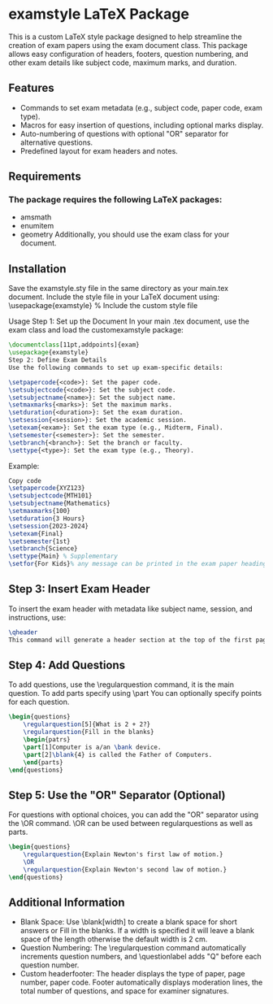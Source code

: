 # examstyle LaTeX Package
This is a custom LaTeX style package designed to help streamline the creation of exam papers using the exam document class. This package allows easy configuration of headers, footers, question numbering, and other exam details like subject code, maximum marks, and duration.

## Features
- Commands to set exam metadata (e.g., subject code, paper code, exam type).
- Macros for easy insertion of questions, including optional marks display.
- Auto-numbering of questions with optional "OR" separator for alternative questions.
- Predefined layout for exam headers and notes.
## Requirements
### The package requires the following LaTeX packages:

- amsmath
- enumitem
- geometry
Additionally, you should use the exam class for your document.

## Installation
Save the examstyle.sty file in the same directory as your main.tex document.
Include the style file in your LaTeX document using:
\usepackage{examstyle} % Include the custom style file

Usage
Step 1: Set up the Document
In your main .tex document, use the exam class and load the customexamstyle package:

```latex
\documentclass[11pt,addpoints]{exam}
\usepackage{examstyle}
Step 2: Define Exam Details
Use the following commands to set up exam-specific details:

\setpapercode{<code>}: Set the paper code.
\setsubjectcode{<code>}: Set the subject code.
\setsubjectname{<name>}: Set the subject name.
\setmaxmarks{<marks>}: Set the maximum marks.
\setduration{<duration>}: Set the exam duration.
\setsession{<session>}: Set the academic session.
\setexam{<exam>}: Set the exam type (e.g., Midterm, Final).
\setsemester{<semester>}: Set the semester.
\setbranch{<branch>}: Set the branch or faculty.
\settype{<type>}: Set the exam type (e.g., Theory).
```
Example:

```latex
Copy code
\setpapercode{XYZ123}
\setsubjectcode{MTH101}
\setsubjectname{Mathematics}
\setmaxmarks{100}
\setduration{3 Hours}
\setsession{2023-2024}
\setexam{Final}
\setsemester{1st}
\setbranch{Science}
\settype{Main} % Supplementary
\setfor{For Kids}% any message can be printed in the exam paper headings or may be left blank
```
## Step 3: Insert Exam Header
To insert the exam header with metadata like subject name, session, and instructions, use:

```latex
\qheader
This command will generate a header section at the top of the first page, including all the details you defined in Step 2.
```
## Step 4: Add Questions
To add questions, use the \regularquestion command, it is the main question. To add parts specify using \part You can optionally specify points for each question.

```latex
\begin{questions}
    \regularquestion[5]{What is 2 + 2?}
    \regularquestion{Fill in the blanks}
    \begin{patrs}
    \part[1]Computer is a/an \bank device.
    \part[2]\blank{4} is called the Father of Computers.
    \end{parts}
\end{questions}
```
## Step 5: Use the "OR" Separator (Optional)
For questions with optional choices, you can add the "OR" separator using the \OR command. \OR can be used between regularquestions as well as parts.

```latex
\begin{questions}
    \regularquestion{Explain Newton's first law of motion.}
    \OR
    \regularquestion{Explain Newton's second law of motion.}
\end{questions}
```

## Additional Information
- Blank Space: Use \blank[width] to create a blank space for short answers or Fill in the blanks. If a width is specified it will leave a blank space of the length otherwise the default width is 2 cm.
- Question Numbering: The \regularquestion command automatically increments question numbers, and \questionlabel adds "Q" before each question number.
- Custom headerfooter: The header displays the type of paper, page number, paper code. Footer automatically displays moderation lines, the total number of questions, and space for examiner signatures.
